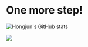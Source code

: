  # One more step!

![Hongjun's GitHub stats](https://github-readme-stats.vercel.app/api?username=WM-Jo97&show_icons=true&theme=tokyonight)


<img src="https://img.shields.io/badge/Python-green?style=flat&logo=Python&logoColor="/>
